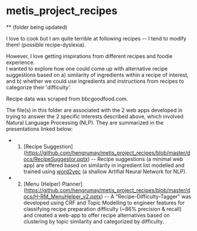# metis_project_recipes 
** (folder being updated)  

I love to cook but I am quite terrible at following recipes -- I tend to modify them! (possible recipe-dyslexia).  
 
However, I love getting inspirations from different recipes and foodie experience.   
I wanted to explore how one could come up with alternative recipe suggestions based on a) similarity of ingredients within a recipe of interest, and b) whether we could use ingredients and instructions from recipes to categorize their 'difficulty'.

Recipe data was scraped from bbcgoodfood.com.

The file(s) in this folder are associated with the 2 web apps developed in trying to answer the 2 specific interests described above, which involved Natural Language Processing (NLP). They are summarized in the presentations linked below:  
- 1) [Recipe Suggestion] (https://github.com/hengrumay/metis_project_recipes/blob/master/docs/RecipeSuggestor.pptx) -- Recipe suggestions (a minimal web app) are offered based on similarity in ingredient list modelled and trained using [word2vec](https://code.google.com/archive/p/word2vec/) (a shallow Artifial Neural Network for NLP).   
- 2) [Menu (Helper) Planner] (https://github.com/hengrumay/metis_project_recipes/blob/master/docs/H-RM_MenuHelper_v2.pptx) -- A "Recipe-Difficulty-Tagger" was developed using CRF and Topic Modelling to engineer features for classifying recipe preparation difficulty (~86% precision & recall) and created a web-app to offer recipe alternatives based on clustering by topic similarity and categorized by difficulty.  
